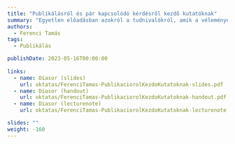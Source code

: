 ```yaml
---
title: "Publikálásról és pár kapcsolódó kérdésről kezdő kutatóknak"
summary: "Egyetlen előadásban azokról a tudnivalókról, amik a véleményem szerint a legfontosabbak kezdő kutatóknak a publikálás kapcsán."
authors:
  - Ferenci Tamás
tags:
  - Publikálás

publishDate: 2023-05-16T00:00:00
  
links:
  - name: Diasor (slides)
    url: oktatas/FerenciTamas-PublikaciorolKezdoKutatoknak-slides.pdf
  - name: Diasor (handout)
    url: oktatas/FerenciTamas-PublikaciorolKezdoKutatoknak-handout.pdf
  - name: Diasor (lecturenote)
    url: oktatas/FerenciTamas-PublikaciorolKezdoKutatoknak-lecturenote.pdf

slides: ""
weight: -160
---
```

